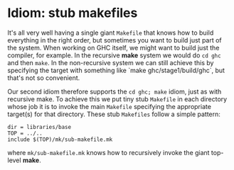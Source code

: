 # Idiom: stub makefiles


It's all very well having a single giant `Makefile` that knows how to
build everything in the right order, but sometimes you want to build
just part of the system.  When working on GHC itself, we might want to
build just the compiler, for example.  In the recursive **make** system we
would do `cd ghc` and then `make`.  In the non-recursive system we can
still achieve this by specifying the target with something like \`make
ghc/stage1/build/ghc\`, but that's not so convenient.


Our second idiom therefore supports the `cd ghc; make` idiom, just as
with recursive make. To achieve this we put tiny stub `Makefile` in each
directory whose job it is to invoke the main `Makefile` specifying the
appropriate target(s) for that directory.  These stub `Makefiles`
follow a simple pattern:

```wiki
dir = libraries/base
TOP = ../..
include $(TOP)/mk/sub-makefile.mk
```


where `mk/sub-makefile.mk` knows how to recursively invoke the giant top-level **make**.
